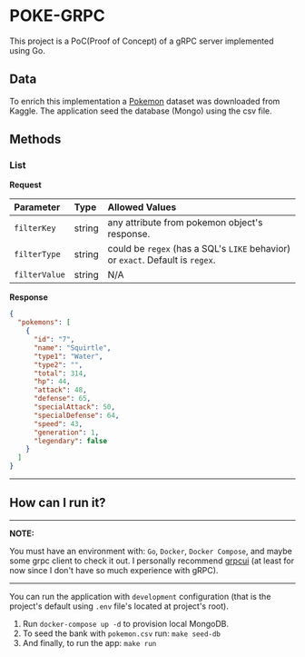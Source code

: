 # POKE-GRPC

This project is a PoC(Proof of Concept) of a gRPC server implemented using Go.


## Data
To enrich this implementation a [Pokemon](https://www.kaggle.com/abcsds/pokemon/version/2) dataset was downloaded from Kaggle. The application seed the database (Mongo) using the csv file.

## Methods

### List

**Request**

| Parameter | Type      | Allowed Values                                                                   | 
| :-------- | :-------  | :-------------------------                                                       | 
| `filterKey` | string  | any attribute from pokemon object's response.                                    |
| `filterType` | string | could be `regex` (has a SQL's `LIKE` behavior) or `exact`. Default is `regex`.   | 
| `filterValue` | string| N/A                                                                              | 

**Response**

```json
{
  "pokemons": [
    {
      "id": "7",
      "name": "Squirtle",
      "type1": "Water",
      "type2": "",
      "total": 314,
      "hp": 44,
      "attack": 48,
      "defense": 65,
      "specialAttack": 50,
      "specialDefense": 64,
      "speed": 43,
      "generation": 1,
      "legendary": false
    }
  ]
}
```

---

## How can I run it?

---
**NOTE:**

You must have an environment with: `Go`, `Docker`, `Docker Compose`, and maybe some grpc client to check it out.
I personally recommend [grpcui](https://github.com/fullstorydev/grpcui) (at least for now since I don't have so much experience with gRPC).

---

You can run the application with `development` configuration (that is the project's default using `.env` file's located at project's root).

1. Run `docker-compose up -d` to provision local MongoDB.
2. To seed the bank with `pokemon.csv` run: `make seed-db`
3. And finally, to run the app: `make run`
